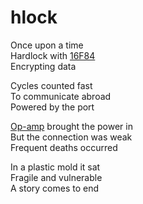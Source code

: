 hlock
=====

Once upon a time  
Hardlock with [16F84]  
Encrypting data

Cycles counted fast  
To communicate abroad  
Powered by the port

[Op-amp] brought the power in  
But the connection was weak  
Frequent deaths occurred

In a plastic mold it sat  
Fragile and vulnerable  
A story comes to end

[16F84]:http://en.wikipedia.org/wiki/PIC16x84
[op-amp]:http://en.wikipedia.org/wiki/Operational_amplifier
